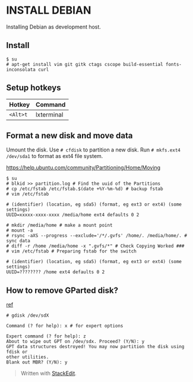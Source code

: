 
# INSTALL DEBIAN
Installing Debian as development host.
## Install
```
$ su
# apt-get install vim git gitk ctags cscope build-essential fonts-inconsolata curl
```
## Setup hotkeys
|Hotkey|Command|
|--|--|
| `<Alt>t`|lxterminal|

## Format a new disk and move data
Umount the disk. Use `# cfdisk` to partition a new disk. Run `# mkfs.ext4 /dev/sda1` to format as ext4 file system.

https://help.ubuntu.com/community/Partitioning/Home/Moving
```
$ su
# blkid >> partition.log # Find the uuid of the Partitions
# cp /etc/fstab /etc/fstab.$(date +%Y-%m-%d) # backup fstab
# vim /etc/fstab
```
```
# (identifier) (location, eg sda5) (format, eg ext3 or ext4) (some settings)
UUID=xxxxx-xxxx-xxxx /media/home ext4 defaults 0 2
```
```
# mkdir /media/home # make a mount point
# mount -a
# rsync -aXS --progress --exclude='/*/.gvfs' /home/. /media/home/. # sync data
# diff -r /home /media/home -x ".gvfs/*" # Check Copying Worked ###
# vim /etc/fstab # Preparing fstab for the switch
```
```
# (identifier) (location, eg sda5) (format, eg ext3 or ext4) (some settings)
UUID=???????? /home ext4 defaults 0 2
```
## How to remove GParted disk?
[ref](https://askubuntu.com/questions/211477/how-to-remove-gpt-from-hdd)

`# gdisk /dev/sdX`
```
Command (? for help): x # for expert options

Expert command (? for help): z
About to wipe out GPT on /dev/sdx. Proceed? (Y/N): y
GPT data structures destroyed! You may now partition the disk using fdisk or
other utilities.
Blank out MBR? (Y/N): y
```






> Written with [StackEdit](https://stackedit.io/).
<!--stackedit_data:
eyJoaXN0b3J5IjpbMTYyNDU3MTg2MCwtMzEwMzMzOTUxLDkyNT
gwMDc0NiwtODE0NzE5Nzk2LDczMDk5ODExNl19
-->